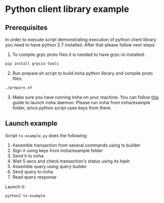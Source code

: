 # Python client library example

## Prerequisites

In order to execute script demonstrating execution of python client library you need to have python 2.7 installed. After that please follow next steps:

1. To compile grpc proto files it is needed to have grpc-io installed:
```sh
pip install grpcio-tools
```

2. Run prepare.sh script to build iroha python library and compile proto files:
```sh
./prepare.sh
```

3. Make sure you have running iroha on your machine. You can follow [this](https://hyperledger.github.io/iroha-api/#run-the-daemon-irohad) guide to launch iroha daemon. Please run iroha from iroha/example folder, since python script uses keys from there.

## Launch example

Script `tx-example.py` does the following:
1. Assemble transaction from several commands using tx builder
2. Sign it using keys from iroha/example folder
3. Send it to iroha
4. Wait 5 secs and check transaction's status using its hash
5. Assemble query using query builder
6. Send query to iroha
7. Read query response

Launch it:
```sh
python2 tx-example
```
